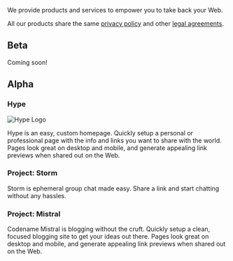 We provide products and services to empower you to take back your Web.

All our products share the same [privacy policy][1] and other [legal agreements][2].

## Beta

Coming soon!

## Alpha

### Hype

![Hype Logo][3]

Hype is an easy, custom homepage. Quickly setup a personal or professional page with the info and links you want to share with the world. Pages look great on desktop and mobile, and generate appealing link previews when shared out on the Web.

### Project: Storm

Storm is ephemeral group chat made easy. Share a link and start chatting without any hassles.

### Project: Mistral

Codename Mistral is blogging without the cruft. Quickly setup a clean, focused blogging site to get your ideas out there. Pages look great on desktop and mobile, and generate appealing link previews when shared out on the Web.

[1]: /legal/privacy-policy
[2]: /legal-information
[3]: /media/hype-logo.png
